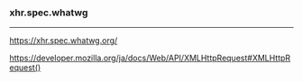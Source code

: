 ### xhr.spec.whatwg
---

https://xhr.spec.whatwg.org/

https://developer.mozilla.org/ja/docs/Web/API/XMLHttpRequest#XMLHttpRequest()









